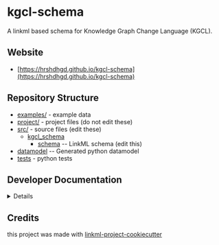 # kgcl-schema

A linkml based schema for Knowledge Graph Change Language (KGCL).

## Website

* [https://hrshdhgd.github.io/kgcl-schema](https://hrshdhgd.github.io/kgcl-schema)

## Repository Structure

* [examples/](examples/) - example data
* [project/](project/) - project files (do not edit these)
* [src/](src/) - source files (edit these)
    * [kgcl_schema](src/kgcl_schema)
        * [schema](src/kgcl_schema/schema) -- LinkML schema (edit this)
* [datamodel](src/kgcl_schema/datamodel) -- Generated python datamodel
* [tests](tests/) - python tests

## Developer Documentation

<details>
Use the `make` command to generate project artefacts:

- `make all`: make everything
- `make deploy`: deploys site

</details>

## Credits

this project was made with [linkml-project-cookiecutter](https://github.com/linkml/linkml-project-cookiecutter)
